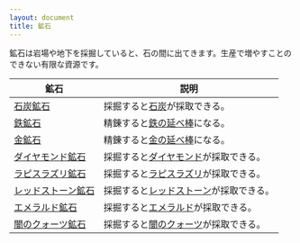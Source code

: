 ```yaml
---
layout: document
title: 鉱石
---
```


鉱石は岩場や地下を採掘していると、石の間に出てきます。生産で増やすことのできない有限な資源です。

|鉱石|説明|
|---|---|
|[石炭鉱石](石炭鉱石)|採掘すると[石炭](石炭)が採取できる。|
|[鉄鉱石](鉄鉱石)|精錬すると[鉄の延べ棒](鉄の延べ棒)になる。|
|[金鉱石](金鉱石)|精錬すると[金の延べ棒](金の延べ棒)になる。|
|[ダイヤモンド鉱石](ダイヤモンド鉱石)|採掘すると[ダイヤモンド](ダイヤモンド)が採取できる。|
|[ラピスラズリ鉱石](ラピスラズリ鉱石)|採掘すると[ラピスラズリ](ラピスラズリ)が採取できる。|
|[レッドストーン鉱石](レッドストーン鉱石)|採掘すると[レッドストーン](レッドストーン)が採取できる。|
|[エメラルド鉱石](エメラルド鉱石)|採掘すると[エメラルド](エメラルド)が採取できる。|
|[闇のクォーツ鉱石](闇のクォーツ鉱石)|採掘すると[闇のクォーツ](闇のクォーツ)が採取できる。|
